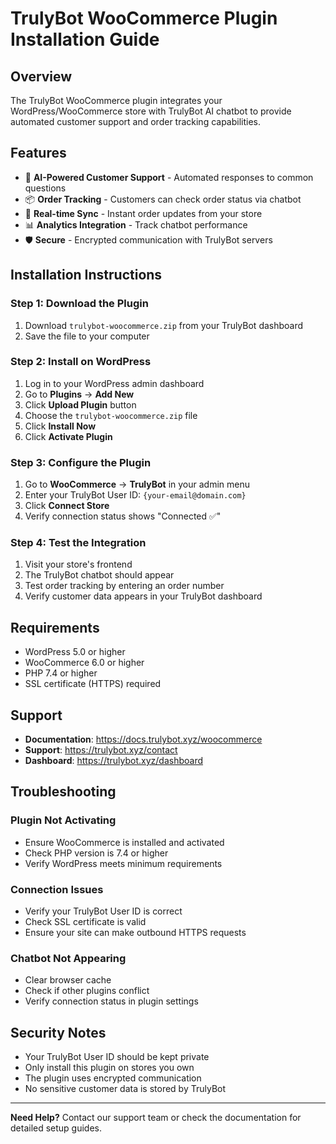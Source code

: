# TrulyBot WooCommerce Plugin Installation Guide

## Overview
The TrulyBot WooCommerce plugin integrates your WordPress/WooCommerce store with TrulyBot AI chatbot to provide automated customer support and order tracking capabilities.

## Features
- 🤖 **AI-Powered Customer Support** - Automated responses to common questions
- 📦 **Order Tracking** - Customers can check order status via chatbot
- 🔄 **Real-time Sync** - Instant order updates from your store
- 📊 **Analytics Integration** - Track chatbot performance
- 🛡️ **Secure** - Encrypted communication with TrulyBot servers

## Installation Instructions

### Step 1: Download the Plugin
1. Download `trulybot-woocommerce.zip` from your TrulyBot dashboard
2. Save the file to your computer

### Step 2: Install on WordPress
1. Log in to your WordPress admin dashboard
2. Go to **Plugins** → **Add New**
3. Click **Upload Plugin** button
4. Choose the `trulybot-woocommerce.zip` file
5. Click **Install Now**
6. Click **Activate Plugin**

### Step 3: Configure the Plugin
1. Go to **WooCommerce** → **TrulyBot** in your admin menu
2. Enter your TrulyBot User ID: `{your-email@domain.com}`
3. Click **Connect Store**
4. Verify connection status shows "Connected ✅"

### Step 4: Test the Integration
1. Visit your store's frontend
2. The TrulyBot chatbot should appear
3. Test order tracking by entering an order number
4. Verify customer data appears in your TrulyBot dashboard

## Requirements
- WordPress 5.0 or higher
- WooCommerce 6.0 or higher
- PHP 7.4 or higher
- SSL certificate (HTTPS) required

## Support
- **Documentation**: https://docs.trulybot.xyz/woocommerce
- **Support**: https://trulybot.xyz/contact
- **Dashboard**: https://trulybot.xyz/dashboard

## Troubleshooting

### Plugin Not Activating
- Ensure WooCommerce is installed and activated
- Check PHP version is 7.4 or higher
- Verify WordPress meets minimum requirements

### Connection Issues
- Verify your TrulyBot User ID is correct
- Check SSL certificate is valid
- Ensure your site can make outbound HTTPS requests

### Chatbot Not Appearing
- Clear browser cache
- Check if other plugins conflict
- Verify connection status in plugin settings

## Security Notes
- Your TrulyBot User ID should be kept private
- Only install this plugin on stores you own
- The plugin uses encrypted communication
- No sensitive customer data is stored by TrulyBot

---

**Need Help?** Contact our support team or check the documentation for detailed setup guides.